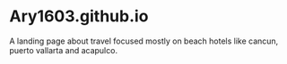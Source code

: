 # Ary1603.github.io
A landing page about travel focused mostly on beach hotels like cancun, puerto vallarta and acapulco.
